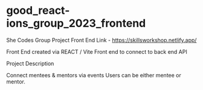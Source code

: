 # good_react-ions_group_2023_frontend

She Codes Group Project Front End
Link - https://skillsworkshop.netlify.app/

Front End created via REACT / Vite 
Front end to connect to back end API 

Project Description 

Connect mentees & mentors via events 
Users can be either mentee or mentor. 
